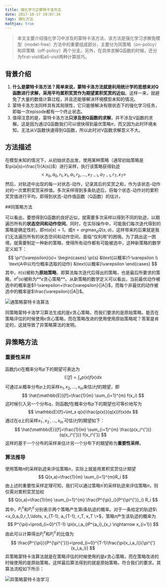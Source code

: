 ```yaml
---
title: 强化学习之蒙特卡洛方法
date: 2017-10-17 19:07:34
tags: 强化方法
mathjax: true
---
```

>  本文主要介绍强化学习中涉及的蒙特卡洛方法，该方法是强化学习求解免模型（model-free）方法中的重要组成部分，主要分为同策略（on-policy）和异策略（off-policy）两个分支。另外，在具体求解Q函数的时候，还分为first-visit和all-visit两种计算技巧。

<!--more-->
## 背景介绍

1. **什么是蒙特卡洛方法？**简单来说，蒙特卡洛方法就是利用统计学的思想来对Q函数进行求解，采用**平均累积奖赏作为期望累积奖赏的近似**。这样一来，就避免了大量的数值计算过程，并且还能够解决环境模型未知的情况。
2. 蒙特卡洛方法同样具有其局限性，它只能够解决有限状态下的强化学习任务，即每一次episode都有一个终止状态。
3. 值得注意的是，蒙特卡洛方法**只涉及到Q函数的求解**，并不涉及V函数的求解。这是因为通过Q函数我们可以很快得到最优策略$\pi$，而又因为此时环境未知，无法从V函数快速得到Q函数，所以此时对V函数求解意义不大。

## 方法描述

在模型未知的情况下，从初始状态出发，使用某种策略（通常初始策略是$\pi(a|s)=\frac{1}{A(s)}$）进行采样，执行该策略获得轨迹
$$
<x_0, a_0, r_1, x_1, a_1, r_2, \ldots, x_{T-1}, a_{T-1}, r_T, x_T>
$$
然后，对轨迹中出现的每一对状态-动作，记录其后的奖赏之和，作为该状态-动作对的一次累积奖赏采样值。多次采样得到多条轨迹后，将每个状态-动作对的累积奖赏值进行平均，即得到状态-动作值函数（Q函数）的估计。

##同策略方法

可以看出，要想得到Q函数的良好近似，就需要多次采样以得到不同的轨迹，以期遍历所有的**状态空间和动作空间**。同时，在实际操作中，可能我们每次迭代得到的策略是确定性的，即$\pi(a|s)=1$，或$\pi=arg \max_aQ(s,a)$，这样带来的后果就是我们无法遍历所有的状态空间和动作空间，面临“仅利用”的困境。为了跳出这一困境，就需要制定一种新的策略，使得所有动作都有可能被选中，这种新策略的数学定义如下：
$$
\pi^{\varepsilon}(x)=
\begin{cases}
    \pi(s) &\text{以概率}1-\varepsilon \\
    \text{A中以均匀概率选取的动作} &\text{以概率}\varepsilon
\end{cases}
$$
其中，$\pi(s)$被称为**原始策略**，即算法每次迭代后得出的策略，也是最后所要求的策略，$\pi^{\varepsilon}(s)$被称为**$\varepsilon$贪心策略**。从新策略的数学定义可以看出，当前最优动作被选中的概率是$1-\varepsilon+\frac{\varepsilon}{|A|}$，而每个非最优的动作被选中的概率是$\frac{\varepsilon}{|A|}$。 

![通策略蒙特卡洛算法](http://orjn2q9xs.bkt.clouddn.com/On-Policy%20MC.png)

同策略蒙特卡洛学习算法生成的是$\varepsilon$贪心策略，而我们要求的是原始策略，能否在策略评估的时候使用$\varepsilon$贪心策略，而在策略改进的使用使用原始策略呢？答案是肯定的，这就导致了异策略算法的发明。

## 异策略方法

### 重要性采样

函数$f(x)$在概率分布$p$下的期望可表达为
$$
\mathbb{E}[f]=\int_x p(x)f(x)dx
$$
可通过从概率分布$p$上的采样${x_1,x_2,\ldots,x_m}$来估计$f$的期望，即
$$
\hat{\mathbb{E}}[f]=\frac{1}{m} \sum_{i=1}^{m} f(x_i)
$$
这时候引入另一个分布$q$，则函数$f$在概率分布$p$下的期望也可等价地写为
$$
\mathbb{E}[f]=\int_x q(x)\frac{p(x)}{q(x)}f(x)dx
$$
通过在$q$上的采样${x_1^{'}, x_2^{'}, \ldots, x_m^{'}}$可估计$f$的期望如下：
$$
\hat{\mathbb{E}}[f]=\frac{1}{m} \sum_{i=1}^{m} \frac{p(x_i^{'})}{q(x_i^{'})} f(x_i^{'})
$$
这样的基于一个分布的采样来估计另一个分布下的期望称为**重要性采样**。

### 算法推导

使用策略$\pi$的采样轨迹来评估策略$\pi$，实际上就是用累积奖赏估计期望
$$
Q(x,a)=\frac{1}{m} \sum_{i=1}^{m}R_i
$$
由上述的重要性采样定理可知，我们可以通过策略$\pi^{'}$的采样轨迹来评估策略$\pi$，则仅需对累积奖赏加权
$$
Q(x,a)=\frac{1}{m} \sum_{i=1}^{m} \frac{P^{\pi}_i}{P^{\pi^{'}}_i} R_i
$$
其中，$P^{\pi}_i$和$P^{\pi^{'}}_i$分别表示两个策略产生第$i$条轨迹的概率。对于一条给定的轨迹$\<x_0,a_0,r_1,\ldots, x_{T-1}, a_{T-1}, r_T, x_T \>$，策略$\pi$产生该轨迹的概率为
$$
P^{\pi}=\prod_{i=0}^{T-1} \pi(x_i,a_i)P^{a_i}_{x_i \rightarrow x_{i+1}}
$$
由此可以计算得出$P^{\pi}_i$和$P^{\pi^{'}}_i$的比值为
$$
\frac{P^{\pi}}{P^{\pi^{'}}}=\prod_{i=0}^{T-1}\frac{\pi(x_i,a_i)}{\pi^{'}(x_i,a_i)}
$$
异策略蒙特卡洛算法就是在策略评估的时候使用的是$\varepsilon$贪心策略，而在策略改进的时候使用的是原始策略，这样最后算法得到的就是原始策略，符合我们的要求。其算法流程如下所示：

![异策略蒙特卡洛学习](http://orjn2q9xs.bkt.clouddn.com/Off-Policy%20MC.png)


